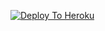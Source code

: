 [![Deploy To Heroku](https://www.herokucdn.com/deploy/button.svg)](https://heroku.com/deploy?template=https://github.com/HARRY0133/ROWDYKN)
